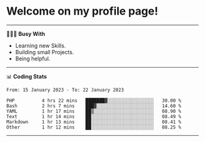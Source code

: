 # Welcome on my profile page!
<!-- print(("dralla"[::-1]+"s").capitalize()) -->

---
👨🏻‍💻 **Busy With**
* Learning new Skills.
* Building small Projects.
* Being helpful.

---
📊 **Coding Stats**
<!--START_SECTION:waka-->

```text
From: 15 January 2023 - To: 22 January 2023

PHP          4 hrs 22 mins   ███████▓░░░░░░░░░░░░░░░░░   30.00 %
Bash         2 hrs 7 mins    ███▓░░░░░░░░░░░░░░░░░░░░░   14.60 %
YAML         1 hr 17 mins    ██▒░░░░░░░░░░░░░░░░░░░░░░   08.90 %
Text         1 hr 14 mins    ██░░░░░░░░░░░░░░░░░░░░░░░   08.49 %
Markdown     1 hr 13 mins    ██░░░░░░░░░░░░░░░░░░░░░░░   08.41 %
Other        1 hr 12 mins    ██░░░░░░░░░░░░░░░░░░░░░░░   08.25 %
```

<!--END_SECTION:waka-->
---
